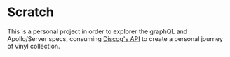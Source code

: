 # Scratch
This is a personal project in order to explorer the graphQL and Apollo/Server specs, consuming [Discog's API](https://www.discogs.com/developers) to create a personal journey of vinyl collection. 
